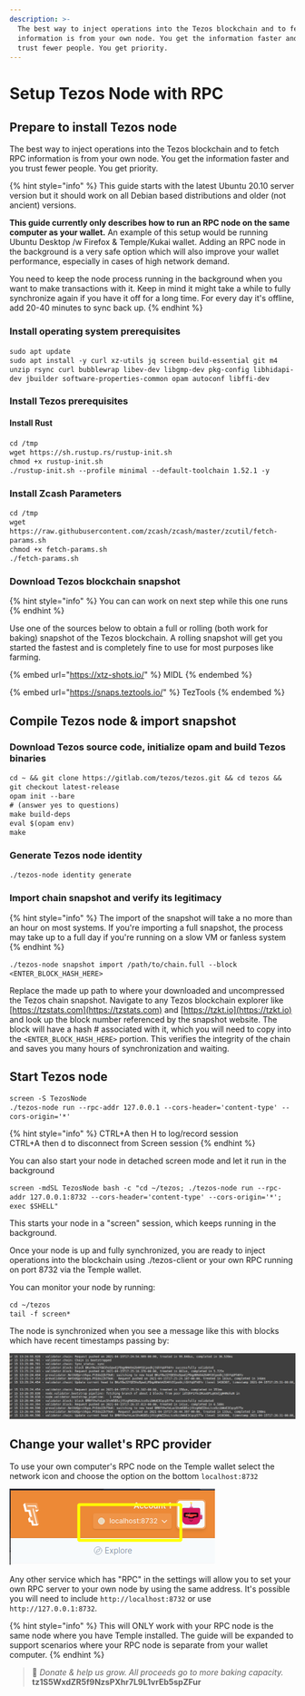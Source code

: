 ```yaml
---
description: >-
  The best way to inject operations into the Tezos blockchain and to fetch RPC
  information is from your own node. You get the information faster and you
  trust fewer people. You get priority.
---
```


# Setup Tezos Node with RPC

## Prepare to install Tezos node

The best way to inject operations into the Tezos blockchain and to fetch RPC information is from your own node. You get the information faster and you trust fewer people. You get priority.

{% hint style="info" %}
This guide starts with the latest Ubuntu 20.10 server version but it should work on all Debian based distributions and older (not ancient) versions.

**This guide currently only describes how to run an RPC node on the same computer as your wallet.**  An example of this setup would be running Ubuntu Desktop /w Firefox & Temple/Kukai wallet.  Adding an RPC node in the background is a very safe option which will also improve your wallet performance, especially in cases of high network demand.

You need to keep the node process running in the background when you want to make transactions with it.  Keep in mind it might take a while to fully synchronize again if you have it off for a long time.  For every day it's offline, add 20-40 minutes to sync back up.
{% endhint %}

### Install operating system prerequisites

```
sudo apt update
sudo apt install -y curl xz-utils jq screen build-essential git m4 unzip rsync curl bubblewrap libev-dev libgmp-dev pkg-config libhidapi-dev jbuilder software-properties-common opam autoconf libffi-dev
```

### Install Tezos prerequisites

#### Install Rust

```
cd /tmp
wget https://sh.rustup.rs/rustup-init.sh
chmod +x rustup-init.sh
./rustup-init.sh --profile minimal --default-toolchain 1.52.1 -y
```

### Install Zcash Parameters

```
cd /tmp
wget https://raw.githubusercontent.com/zcash/zcash/master/zcutil/fetch-params.sh
chmod +x fetch-params.sh
./fetch-params.sh
```

### Download Tezos blockchain snapshot&#x20;

{% hint style="info" %}
You can can work on next step while this one runs
{% endhint %}

Use one of the sources below to obtain a full or rolling (both work for baking) snapshot of the Tezos blockchain. A rolling snapshot will get you started the fastest and is completely fine to use for most purposes like farming.

{% embed url="https://xtz-shots.io/" %}
MIDL
{% endembed %}

{% embed url="https://snaps.teztools.io/" %}
TezTools
{% endembed %}

## Compile Tezos node & import snapshot

### Download Tezos source code, initialize opam and build Tezos binaries

```
cd ~ && git clone https://gitlab.com/tezos/tezos.git && cd tezos && git checkout latest-release
opam init --bare
# (answer yes to questions)
make build-deps 
eval $(opam env)
make
```

### Generate Tezos node identity

```
./tezos-node identity generate
```

### Import chain snapshot and verify its legitimacy

{% hint style="info" %}
The import of the snapshot will take a no more than an hour on most systems.  If you're importing a full snapshot, the process may take up to a full day if you're running on a slow VM or fanless system
{% endhint %}

```
./tezos-node snapshot import /path/to/chain.full --block <ENTER_BLOCK_HASH_HERE>
```

Replace the made up path to where your downloaded and uncompressed the Tezos chain snapshot. Navigate to any Tezos blockchain explorer like [https://tzstats.com](https://tzstats.com) and [https://tzkt.io](https://tzkt.io) and look up the block number referenced by the snapshot website. The block will have a hash # associated with it, which you will need to copy into the `<ENTER_BLOCK_HASH_HERE>` portion. This verifies the integrity of the chain and saves you many hours of synchronization and waiting.

## Start Tezos node

```
screen -S TezosNode
./tezos-node run --rpc-addr 127.0.0.1 --cors-header='content-type' --cors-origin='*'
```

{% hint style="info" %}
CTRL+A then H to log/record session\
CTRL+A then d to disconnect from Screen session
{% endhint %}

You can also start your node in detached screen mode and let it run in the background

```
screen -mdSL TezosNode bash -c "cd ~/tezos; ./tezos-node run --rpc-addr 127.0.0.1:8732 --cors-header='content-type' --cors-origin='*'; exec $SHELL"
```

This starts your node in a "screen" session, which keeps running in the background.

Once your node is up and fully synchronized, you are ready to inject operations into the blockchain using ./tezos-client or your own RPC running on port 8732 via the Temple wallet.

You can monitor your node by running:

```
cd ~/tezos
tail -f screen*
```

The node is synchronized when you see a message like this with blocks which have recent timestamps passing by:

![Fully synchronized node](<../.gitbook/assets/image (10).png>)

## Change your wallet's RPC provider

To use your own computer's RPC node on the Temple wallet select the network icon and choose the option on the bottom `localhost:8732`

![localhost:8732](<../.gitbook/assets/image (11).png>)

Any other service which has "RPC" in the settings will allow you to set your own RPC server to your own node by using the same address.  It's possible you will need to include `http://localhost:8732` or use `http://127.0.0.1:8732`.

{% hint style="info" %}
This will ONLY work with your RPC node is the same node where you have Temple installed. The guide will be expanded to support scenarios where your RPC node is separate from your wallet computer.
{% endhint %}





> 🙏 _Donate & help us grow. All proceeds go to more baking capacity._\
> &#x20;                                                      **tz1S5WxdZR5f9NzsPXhr7L9L1vrEb5spZFur**
